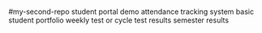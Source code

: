 #my-second-repo
student portal demo
attendance tracking system
basic student portfolio
weekly test or cycle test results
semester results
